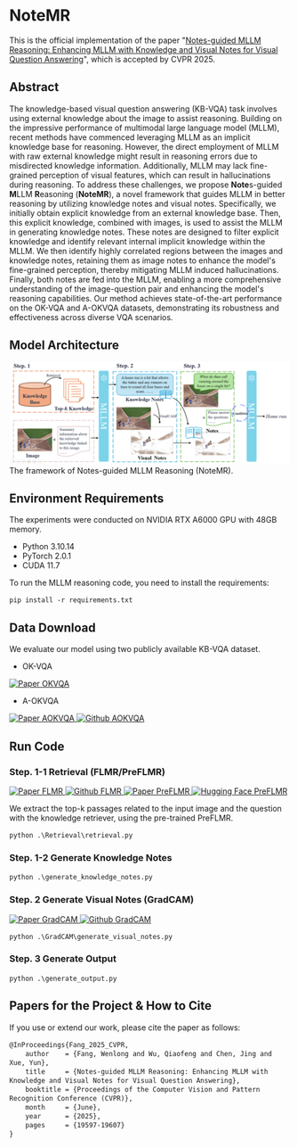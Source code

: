# NoteMR

This is the official implementation of the paper "[Notes-guided MLLM Reasoning: Enhancing MLLM with Knowledge and Visual Notes for Visual Question Answering](https://openaccess.thecvf.com/content/CVPR2025/html/Fang_Notes-guided_MLLM_Reasoning_Enhancing_MLLM_with_Knowledge_and_Visual_Notes_CVPR_2025_paper.html)", which is accepted by CVPR 2025. 

## Abstract
The knowledge-based visual question answering (KB-VQA) task involves using external knowledge about the image to assist reasoning. Building on the impressive performance of multimodal large language model (MLLM), recent methods have commenced leveraging MLLM as an implicit knowledge base for reasoning. However, the direct employment of MLLM with raw external knowledge might result in reasoning errors due to misdirected knowledge information. Additionally, MLLM may lack fine-grained perception of visual features, which can result in hallucinations during reasoning. To address these challenges, we propose **Note**s-guided **M**LLM **R**easoning (**NoteMR**), a novel framework that guides MLLM in better reasoning by utilizing knowledge notes and visual notes. Specifically, we initially obtain explicit knowledge from an external knowledge base. Then, this explicit knowledge, combined with images, is used to assist the MLLM in generating knowledge notes. These notes are designed to filter explicit knowledge and identify relevant internal implicit knowledge within the MLLM. We then identify highly correlated regions between the images and knowledge notes, retaining them as image notes to enhance the model's fine-grained perception, thereby mitigating MLLM induced hallucinations. Finally, both notes are fed into the MLLM, enabling a more comprehensive understanding of the image-question pair and enhancing the model's reasoning capabilities. Our method achieves state-of-the-art performance on the OK-VQA and A-OKVQA datasets, demonstrating its robustness and effectiveness across diverse VQA scenarios.

## Model Architecture

<div align=center>
<img src=".\docs\NoteMR.jpg"/>
</div>
The framework of Notes-guided MLLM Reasoning (NoteMR).

## Environment Requirements
The experiments were conducted on NVIDIA RTX A6000 GPU with 48GB memory. 
* Python 3.10.14
* PyTorch 2.0.1
* CUDA 11.7

To run the MLLM reasoning code, you need to install the requirements:
``` 
pip install -r requirements.txt
```

## Data Download
We evaluate our model using two publicly available KB-VQA dataset. 
* OK-VQA

<a href="https://openaccess.thecvf.com/content_CVPR_2019/papers/Marino_OK-VQA_A_Visual_Question_Answering_Benchmark_Requiring_External_Knowledge_CVPR_2019_paper.pdf" target="_blank">
    <img alt="Paper OKVQA" src="https://img.shields.io/badge/%F0%9F%93%96%20Paper-OKVQA-C6E7FF?logoColor=white" />
</a>
<!-- <a href="https://github.com/allenai/aokvqa" target="_blank">
    <img alt="Github OKVQA" src="https://img.shields.io/badge/Github-OKVQA-F2F2F2?logo=github&logoColor=white" />
</a> -->

* A-OKVQA

<a href="https://www.ecva.net/papers/eccv_2022/papers_ECCV/papers/136680141.pdf" target="_blank">
    <img alt="Paper AOKVQA" src="https://img.shields.io/badge/%F0%9F%93%96%20Paper-AOKVQA-C6E7FF?logoColor=white" />
</a>

<a href="https://github.com/allenai/aokvqa" target="_blank">
    <img alt="Github AOKVQA" src="https://img.shields.io/badge/Github-AOKVQA-F2F2F2?logo=github&logoColor=white" />
</a>


## Run Code


### Step. 1-1 Retrieval (FLMR/PreFLMR)
<a href="https://proceedings.neurips.cc/paper_files/paper/2023/file/47393e8594c82ce8fd83adc672cf9872-Paper-Conference.pdf" target="_blank">
    <img alt="Paper FLMR" src="https://img.shields.io/badge/%F0%9F%93%96%20Paper-FLMR-C6E7FF?logoColor=white" />
</a>
<a href="https://github.com/linweizhedragon/FLMR" target="_blank">
    <img alt="Github FLMR" src="https://img.shields.io/badge/Github-FLMR-F2F2F2?logo=github&logoColor=white" />
</a>
<a href="https://aclanthology.org/2024.acl-long.289/" target="_blank">
    <img alt="Paper PreFLMR" src="https://img.shields.io/badge/%F0%9F%93%96%20Paper-PreFLMR-C6E7FF?logoColor=white" />
</a>
<a href="https://huggingface.co/LinWeizheDragon/PreFLMR_ViT-G" target="_blank">
    <img alt="Hugging Face PreFLMR" src="https://img.shields.io/badge/%F0%9F%A4%97%20Hugging%20Face-PreFLMR-ffc107?color=ffc107&logoColor=white" />
</a>

We extract the top-k passages related to the input image and the question with the knowledge retriever, using the pre-trained PreFLMR.

```
python .\Retrieval\retrieval.py
```

### Step. 1-2 Generate Knowledge Notes
```
python .\generate_knowledge_notes.py
```

### Step. 2 Generate Visual Notes (GradCAM)
<a href="https://ieeexplore.ieee.org/document/8237336" target="_blank">
    <img alt="Paper GradCAM" src="https://img.shields.io/badge/%F0%9F%93%96%20Paper-GradCAM-C6E7FF?logoColor=white" />
</a>
<a href="https: //github.com/ramprs/grad-cam/" target="_blank">
    <img alt="Github GradCAM" src="https://img.shields.io/badge/Github-GradCAM-F2F2F2?logo=github&logoColor=white" />
</a>

```
python .\GradCAM\generate_visual_notes.py
```

### Step. 3 Generate Output
```
python .\generate_output.py
```


## Papers for the Project & How to Cite

If you use or extend our work, please cite the paper as follows:
```
@InProceedings{Fang_2025_CVPR,
    author    = {Fang, Wenlong and Wu, Qiaofeng and Chen, Jing and Xue, Yun},
    title     = {Notes-guided MLLM Reasoning: Enhancing MLLM with Knowledge and Visual Notes for Visual Question Answering},
    booktitle = {Proceedings of the Computer Vision and Pattern Recognition Conference (CVPR)},
    month     = {June},
    year      = {2025},
    pages     = {19597-19607}
}
```
